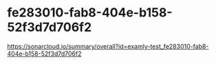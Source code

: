 # fe283010-fab8-404e-b158-52f3d7d706f2
https://sonarcloud.io/summary/overall?id=examly-test_fe283010-fab8-404e-b158-52f3d7d706f2
